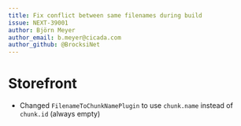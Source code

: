 ```yaml
---
title: Fix conflict between same filenames during build
issue: NEXT-39001
author: Björn Meyer
author_email: b.meyer@cicada.com
author_github: @BrocksiNet
---
```

# Storefront
* Changed `FilenameToChunkNamePlugin` to use `chunk.name` instead of `chunk.id` (always empty)
